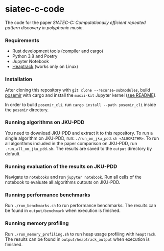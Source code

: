 # siatec-c-code
The code for the paper _SIATEC-C: Computationally efficient repeated pattern discovery in polyphonic music_.


### Requirements
- Rust development tools (compiler and cargo)
- Python 3.8 and Poetry
- Jupyter Notebook
- [Heaptrack](https://www.kdab.com/heaptrack-v1-3-0-release/) (works only on Linux)


### Installation
After cloning this repository with `git clone --recurse-submodules`, build [posemir](./posemir) with cargo
and install the `musii-kit` Jupyter kernel ([see README](./musii-kit/README.md)).

In order to build `posemir_cli`, run `cargo install --path posemir_cli` inside the `posemir` directory. 

### Running algorithms on JKU-PDD
You need to download JKU-PDD and extract it to this repository.
To run a single algorithm on JKU-PDD, run: `./run_on_jku_pdd.sh <ALGORITHM>`.
To run all algorithms included in the paper comparison on JKU-PDD, run `.run_all_on_jku_pdd.sh`.
The results are saved to the `output` directory by default.

### Running evaluation of the results on JKU-PDD
Navigate to `notebooks` and run `jupyter notebook`. Run all cells of the notebook to evaluate all
algorithms outputs on JKU-PDD.

### Running performance benchmarks
Run `./run_benchmarks.sh` to run performance benchmarks. The results can be found in `output/benchmark`
when execution is finished.

### Running memory profiling
Run `./run_memory_profiling.sh` to run heap usage profiling with `heaptrack`. The results can be found in `output/heaptrack_output`
when execution is finished.

